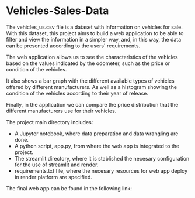 # Vehicles-Sales-Data

The vehicles_us.csv file is a dataset with information on vehicles for sale. With this dataset, this project aims to build a web application to be able to filter and view the information in a simpler way, and, in this way, the data can be presented according to the users' requirements.

The web application allows us to see the characteristics of the vehicles based on the values indicated by the odometer, such as the price or condition of the vehicles.

It also shows a bar graph with the different available types of vehicles offered by different manufacturers. As well as a histogram showing the condition of the vehicles according to their year of release.

Finally, in the application we can compare the price distribution that the different manufacturers use for their vehicles.

The project main directory includes:
- A Jupyter notebook, where data preparation and data wrangling are done.
- A python script, app.py, from where the web app is integrated to the project.
- The streamlit directory, where it is stablished the necesary configuration for the use of streamlit and render.
- requirements.txt file, where the necesary resources for web app deploy in render platform are specified.

The final web app can be found in the following link: